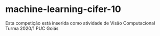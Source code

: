 # machine-learning-cifer-10
Esta competição está inserida como atividade de Visão Computacional Turma 2020/1 PUC Goiás
